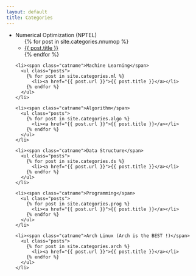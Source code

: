 ```yaml
---
layout: default
title: Categories
---
```


<div id="home">
  <ul class="cats">
    <li><span class="catname">Numerical Optimization (NPTEL)</span>
      <ul class="posts">
        {% for post in site.categories.nnumop %}
          <li><a href="{{ post.url }}">{{ post.title }}</a></li>
        {% endfor %}
      </ul>
    </li>

    <li><span class="catname">Machine Learning</span>
      <ul class="posts">
        {% for post in site.categories.ml %}
          <li><a href="{{ post.url }}">{{ post.title }}</a></li>
        {% endfor %}
      </ul>
    </li>

    <li><span class="catname">Algorithm</span>
      <ul class="posts">
        {% for post in site.categories.algo %}
          <li><a href="{{ post.url }}">{{ post.title }}</a></li>
        {% endfor %}
      </ul>
    </li>

    <li><span class="catname">Data Structure</span>
      <ul class="posts">
        {% for post in site.categories.ds %}
          <li><a href="{{ post.url }}">{{ post.title }}</a></li>
        {% endfor %}
      </ul>
    </li>

    <li><span class="catname">Programming</span>
      <ul class="posts">
        {% for post in site.categories.prog %}
          <li><a href="{{ post.url }}">{{ post.title }}</a></li>
        {% endfor %}
      </ul>
    </li>

    <li><span class="catname">Arch Linux (Arch is the BEST !)</span>
      <ul class="posts">
        {% for post in site.categories.arch %}
          <li><a href="{{ post.url }}">{{ post.title }}</a></li>
        {% endfor %}
      </ul>
    </li>

  </ul>
</div>
